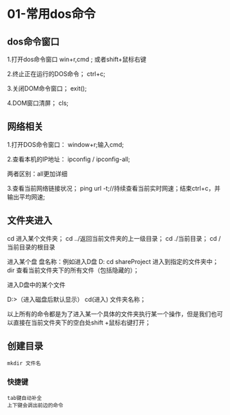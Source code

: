 01-常用dos命令
===
## dos命令窗口

1.打开dos命令窗口
win+r,cmd ;
或者shift+鼠标右键

2.终止正在运行的DOS命令；
ctrl+c;

3.关闭DOM命令窗口；
exit();

4.DOM窗口清屏；
cls;
## 网络相关

1.打开DOS命令窗口：
window+r;输入cmd;

2.查看本机的IP地址：
ipconfig / ipconfig-all;

两者区别：all更加详细

3.查看当前网络链接状况；
ping url -t;//持续查看当前实时网速；结束ctrl+c，并输出平均网速;


## 文件夹进入
cd 进入某个文件夹；
cd ../返回当前文件夹的上一级目录；
cd ./当前目录；
cd / 当前目录的根目录

进入某个盘
盘名称：例如进入D盘  D:
cd shareProject 进入到指定的文件夹中；
dir 查看当前文件夹下的所有文件（包括隐藏的）；

进入D盘中的某个文件

D:\>（进入磁盘后默认显示） cd(进入) 文件夹名称；
 
以上所有的命令都是为了进入某一个具体的文件夹执行某一个操作，但是我们也可以直接在当前文件夹下的空白处shift +鼠标右键打开；


## 创建目录
	mkdir 文件名

### 快捷键
	tab键自动补全
	上下键会调出前边的命令





